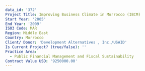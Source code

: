 ```yaml
---
data_id: '372'
Project Title: Improving Business Climate in Morrocco (IBCM)
Start Year: '2005'
End Year: '2009'
ISO3 Code: MAR
Region: Middle East
Country: Morrocco
Client/ Donor: 'Development Alternatives , Inc./USAID'
Is Current Project? (true/false): ''
Practice Area:
  - Public Financial Management and Fiscal Sustainability
Contract Value USD: '9250000.00'
---
```

